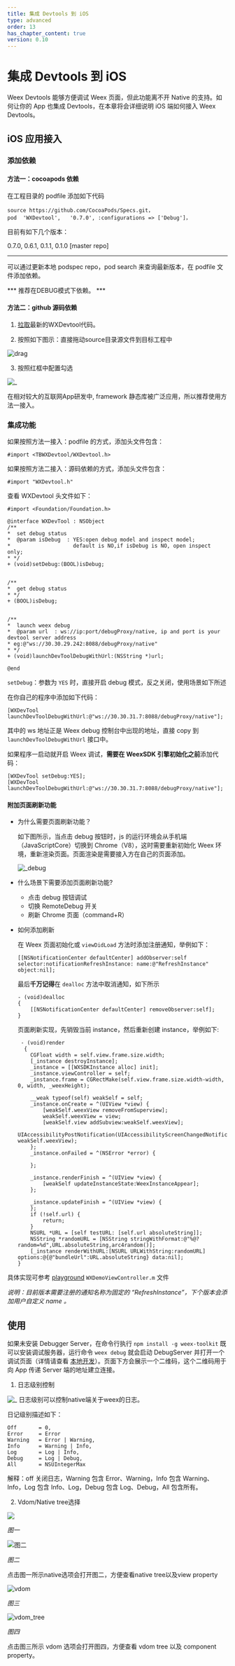 ```yaml
---
title: 集成 Devtools 到 iOS
type: advanced
order: 13
has_chapter_content: true
version: 0.10
---
```


# 集成 Devtools 到 iOS

Weex Devtools 能够方便调试 Weex 页面，但此功能离不开 Native 的支持。如何让你的 App 也集成 Devtools，在本章将会详细说明 iOS 端如何接入 Weex Devtools。

## iOS 应用接入

### 添加依赖

#### 方法一：cocoapods 依赖

在工程目录的 podfile 添加如下代码
 
```
source https://github.com/CocoaPods/Specs.git，
pod  'WXDevtool',   '0.7.0', :configurations => ['Debug']，
```

目前有如下几个版本：

0.7.0, 0.6.1, 0.1.1, 0.1.0 [master repo]

---

可以通过更新本地 podspec repo，pod search 来查询最新版本，在 podfile 文件添加依赖。


*** 推荐在DEBUG模式下依赖。 ***

#### 方法二：github 源码依赖


1. [拉取](https://github.com/weexteam/weex-devtool-iOS)最新的WXDevtool代码。
  
2. 按照如下图示：直接拖动source目录源文件到目标工程中

  ![drag](https://img.alicdn.com/tps/TB1MXjjNXXXXXXlXpXXXXXXXXXX-795-326.png)

3. 按照红框中配置勾选

  ![_](https://img.alicdn.com/tps/TB1A518NXXXXXbZXFXXXXXXXXXX-642-154.png)


  在相对较大的互联网App研发中, framework 静态库被广泛应用，所以推荐使用方法一接入。

### 集成功能

如果按照方法一接入：podfile 的方式，添加头文件包含：

``` 
#import <TBWXDevtool/WXDevtool.h>
```

如果按照方法二接入：源码依赖的方式，添加头文件包含：

```
#import "WXDevtool.h"
```     

查看 WXDevtool 头文件如下：
     
```object-c
#import <Foundation/Foundation.h>

@interface WXDevTool : NSObject
/**
*  set debug status
*  @param isDebug  : YES:open debug model and inspect model;
*                    default is NO,if isDebug is NO, open inspect only;
* */
+ (void)setDebug:(BOOL)isDebug;


/**
*  get debug status
* */  
+ (BOOL)isDebug;


/**
*  launch weex debug
*  @param url  : ws://ip:port/debugProxy/native, ip and port is your devtool server address
* eg:@"ws://30.30.29.242:8088/debugProxy/native"
* */
+ (void)launchDevToolDebugWithUrl:(NSString *)url;

@end
``` 

`setDebug`：参数为 `YES` 时，直接开启 debug 模式，反之关闭，使用场景如下所述

在你自己的程序中添加如下代码：

```object-c    
[WXDevTool launchDevToolDebugWithUrl:@"ws://30.30.31.7:8088/debugProxy/native"];
```

其中的 ws 地址正是 Weex debug 控制台中出现的地址，直接 copy 到 `launchDevToolDebugWithUrl` 接口中。

如果程序一启动就开启 Weex 调试，**需要在 WeexSDK 引擎初始化之前**添加代码：

```object-c  
[WXDevTool setDebug:YES];
[WXDevTool launchDevToolDebugWithUrl:@"ws://30.30.31.7:8088/debugProxy/native"];
```
    
#### 附加页面刷新功能  

- 为什么需要页面刷新功能？

  如下图所示，当点击 debug 按钮时，js 的运行环境会从手机端（JavaScriptCore）切换到 Chrome（V8），这时需要重新初始化 Weex 环境，重新渲染页面。页面渲染是需要接入方在自己的页面添加。
         
  ![_debug](https://img.alicdn.com/tps/TB1xRHhNXXXXXakXpXXXXXXXXXX-1498-668.png)

- 什么场景下需要添加页面刷新功能? 

  - 点击 debug 按钮调试
  - 切换 RemoteDebug 开关
  - 刷新 Chrome 页面（command+R）
       
- 如何添加刷新  

  在 Weex 页面初始化或 `viewDidLoad` 方法时添加注册通知，举例如下：
    
  ```object-c
  [[NSNotificationCenter defaultCenter] addObserver:self selector:notificationRefreshInstance: name:@"RefreshInstance" object:nil];
  ```
    
  最后**千万记得**在 `dealloc` 方法中取消通知，如下所示
    
  ```
  - (void)dealloc
  {
      [[NSNotificationCenter defaultCenter] removeObserver:self];
  }
  ```

  页面刷新实现，先销毁当前 instance，然后重新创建 instance，举例如下:

  ```
   - (void)render
    {
      CGFloat width = self.view.frame.size.width;
      [_instance destroyInstance];
      _instance = [[WXSDKInstance alloc] init];
      _instance.viewController = self;
      _instance.frame = CGRectMake(self.view.frame.size.width-width, 0, width, _weexHeight);
      
      __weak typeof(self) weakSelf = self;
      _instance.onCreate = ^(UIView *view) {
          [weakSelf.weexView removeFromSuperview];
          weakSelf.weexView = view;
          [weakSelf.view addSubview:weakSelf.weexView];
          UIAccessibilityPostNotification(UIAccessibilityScreenChangedNotification,  weakSelf.weexView);
      };
      _instance.onFailed = ^(NSError *error) {
          
      };
      
      _instance.renderFinish = ^(UIView *view) {
          [weakSelf updateInstanceState:WeexInstanceAppear];
      };
      
      _instance.updateFinish = ^(UIView *view) {
      };
      if (!self.url) {
          return;
      }
      NSURL *URL = [self testURL: [self.url absoluteString]];
      NSString *randomURL = [NSString stringWithFormat:@"%@?random=%d",URL.absoluteString,arc4random()];
      [_instance renderWithURL:[NSURL URLWithString:randomURL] options:@{@"bundleUrl":URL.absoluteString} data:nil];
  }
  ```

具体实现可参考 [playground](https://github.com/weexteam/weex-devtool-iOS/blob/master/Devtools/playground/WeexDemo/WXDemoViewController.m)  `WXDemoViewController.m` 文件

*说明：目前版本需要注册的通知名称为固定的 “RefreshInstance”，下个版本会添加用户自定义 name 。*

## 使用

如果未安装 Debugger Server，在命令行执行 `npm install -g weex-toolkit` 既可以安装调试服务器，运行命令 `weex debug` 就会启动 DebugServer 并打开一个调试页面（详情请查看 [本地开发](../guide/develop-on-your-local-machine.html)）。页面下方会展示一个二维码，这个二维码用于向 App 传递 Server 端的地址建立连接。


1. 日志级别控制

  ![_](https://img.alicdn.com/tps/TB1F8WONXXXXXa_apXXXXXXXXXX-1706-674.png)
  日志级别可以控制native端关于weex的日志。

  日记级别描述如下：
    
  ```
  Off       = 0, 
  Error     = Error
  Warning   = Error | Warning,
  Info      = Warning | Info,
  Log       = Log | Info,
  Debug     = Log | Debug,    
  All       = NSUIntegerMax
  ```

  解释：off 关闭日志，Warning 包含 Error、Warning，Info 包含 Warning、Info，Log 包含 Info、Log，Debug 包含 Log、Debug，All 包含所有。

2. Vdom/Native tree选择

  ![](https://img.alicdn.com/tps/TB19Yq5NXXXXXXVXVXXXXXXXXXX-343-344.png)

  *图一*

  ![图二](https://img.alicdn.com/tps/TB1vomVNXXXXXcXaXXXXXXXXXXX-2072-1202.png "图二")  

  *图二*
    
  点击图一所示native选项会打开图二，方便查看native tree以及view property

  ![vdom](https://img.alicdn.com/tps/TB116y0NXXXXXXNaXXXXXXXXXXX-1448-668.png)
  
  *图三*

  ![vdom_tree](https://img.alicdn.com/tps/TB16frmNXXXXXa7XXXXXXXXXXXX-2106-1254.png)  
  
  *图四*

  点击图三所示 vdom 选项会打开图四，方便查看 vdom tree 以及 component property。 
